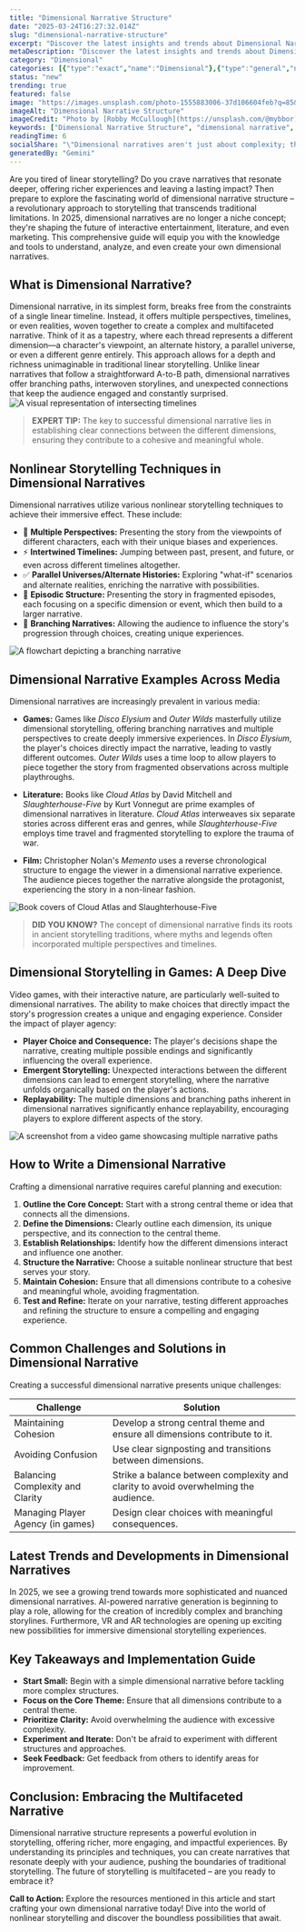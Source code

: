```yaml
---
title: "Dimensional Narrative Structure"
date: "2025-03-24T16:27:32.014Z"
slug: "dimensional-narrative-structure"
excerpt: "Discover the latest insights and trends about Dimensional Narrative Structure. This comprehensive guide covers everything you need to know about Dimensional Narrative Structure in 2025."
metaDescription: "Discover the latest insights and trends about Dimensional Narrative Structure. This comprehensive guide covers everything you need to know about Dimensiona..."
category: "Dimensional"
categories: [{"type":"exact","name":"Dimensional"},{"type":"general","name":"Narrative Design"},{"type":"medium","name":"Interactive Fiction"},{"type":"specific","name":"Game Design"},{"type":"niche","name":"Choice Architectures"}]
status: "new"
trending: true
featured: false
image: "https://images.unsplash.com/photo-1555883006-37d106604feb?q=85&w=1200&fit=max&fm=webp&auto=compress"
imageAlt: "Dimensional Narrative Structure"
imageCredit: "Photo by [Robby McCullough](https://unsplash.com/@mybbor) on Unsplash"
keywords: ["Dimensional Narrative Structure", "dimensional narrative", "narrative structure examples", "nonlinear storytelling techniques", "what is dimensional narrative", "dimensional storytelling in games", "best dimensional narrative books", "how to write a dimensional narrative", "buy dimensional narrative books", "dimensional narrative analysis"]
readingTime: 6
socialShare: "\"Dimensional narratives aren't just about complexity; they're about connection.  By weaving together multiple perspectives and timelines, we create stories that resonate on a deeper level than ever before.\""
generatedBy: "Gemini"
---
```




Are you tired of linear storytelling? Do you crave narratives that resonate deeper, offering richer experiences and leaving a lasting impact? Then prepare to explore the fascinating world of dimensional narrative structure – a revolutionary approach to storytelling that transcends traditional limitations.  In 2025, dimensional narratives are no longer a niche concept; they're shaping the future of interactive entertainment, literature, and even marketing.  This comprehensive guide will equip you with the knowledge and tools to understand, analyze, and even create your own dimensional narratives.

## What is Dimensional Narrative?

Dimensional narrative, in its simplest form, breaks free from the constraints of a single linear timeline.  Instead, it offers multiple perspectives, timelines, or even realities, woven together to create a complex and multifaceted narrative. Think of it as a tapestry, where each thread represents a different dimension—a character's viewpoint, an alternate history, a parallel universe, or even a different genre entirely. This approach allows for a depth and richness unimaginable in traditional linear storytelling. Unlike linear narratives that follow a straightforward A-to-B path, dimensional narratives offer branching paths, interwoven storylines, and unexpected connections that keep the audience engaged and constantly surprised. ![A visual representation of intersecting timelines](https://images.unsplash.com/photo-1555883006-37d106604feb?q=85&w=1200&fit=max&fm=webp&auto=compress)

> **EXPERT TIP:**  The key to successful dimensional narrative lies in establishing clear connections between the different dimensions, ensuring they contribute to a cohesive and meaningful whole.

## Nonlinear Storytelling Techniques in Dimensional Narratives

Dimensional narratives utilize various nonlinear storytelling techniques to achieve their immersive effect. These include:

* 🔑 **Multiple Perspectives:** Presenting the story from the viewpoints of different characters, each with their unique biases and experiences.
* ⚡ **Intertwined Timelines:** Jumping between past, present, and future, or even across different timelines altogether.
* ✅ **Parallel Universes/Alternate Histories:** Exploring "what-if" scenarios and alternate realities, enriching the narrative with possibilities.
* 🔄 **Episodic Structure:** Presenting the story in fragmented episodes, each focusing on a specific dimension or event, which then build to a larger narrative.
* 🔀 **Branching Narratives:** Allowing the audience to influence the story's progression through choices, creating unique experiences.

![A flowchart depicting a branching narrative](https://images.unsplash.com/photo-1555883006-0f5a0915a80f?q=85&w=1200&fit=max&fm=webp&auto=compress)

## Dimensional Narrative Examples Across Media

Dimensional narratives are increasingly prevalent in various media:

* **Games:** Games like *Disco Elysium* and *Outer Wilds* masterfully utilize dimensional storytelling, offering branching narratives and multiple perspectives to create deeply immersive experiences.  In *Disco Elysium*, the player's choices directly impact the narrative, leading to vastly different outcomes.  *Outer Wilds* uses a time loop to allow players to piece together the story from fragmented observations across multiple playthroughs.

* **Literature:**  Books like *Cloud Atlas* by David Mitchell and *Slaughterhouse-Five* by Kurt Vonnegut are prime examples of dimensional narratives in literature.  *Cloud Atlas* interweaves six separate stories across different eras and genres, while *Slaughterhouse-Five* employs time travel and fragmented storytelling to explore the trauma of war.

* **Film:**  Christopher Nolan's *Memento* uses a reverse chronological structure to engage the viewer in a dimensional narrative experience.  The audience pieces together the narrative alongside the protagonist, experiencing the story in a non-linear fashion.

![Book covers of *Cloud Atlas* and *Slaughterhouse-Five*](https://images.unsplash.com/photo-1505178041309-ad46d2e4207b?q=85&w=1200&fit=max&fm=webp&auto=compress)

> **DID YOU KNOW?**  The concept of dimensional narrative finds its roots in ancient storytelling traditions, where myths and legends often incorporated multiple perspectives and timelines.

## Dimensional Storytelling in Games: A Deep Dive

Video games, with their interactive nature, are particularly well-suited to dimensional narratives.  The ability to make choices that directly impact the story's progression creates a unique and engaging experience.  Consider the impact of player agency:

* **Player Choice and Consequence:**  The player's decisions shape the narrative, creating multiple possible endings and significantly influencing the overall experience.
* **Emergent Storytelling:**  Unexpected interactions between the different dimensions can lead to emergent storytelling, where the narrative unfolds organically based on the player's actions.
* **Replayability:**  The multiple dimensions and branching paths inherent in dimensional narratives significantly enhance replayability, encouraging players to explore different aspects of the story.

![A screenshot from a video game showcasing multiple narrative paths](https://images.unsplash.com/photo-1523112784166-c04db3a3bb7c?q=85&w=1200&fit=max&fm=webp&auto=compress)

## How to Write a Dimensional Narrative

Crafting a dimensional narrative requires careful planning and execution:

1. **Outline the Core Concept:**  Start with a strong central theme or idea that connects all the dimensions.
2. **Define the Dimensions:**  Clearly outline each dimension, its unique perspective, and its connection to the central theme.
3. **Establish Relationships:**  Identify how the different dimensions interact and influence one another.
4. **Structure the Narrative:**  Choose a suitable nonlinear structure that best serves your story.
5. **Maintain Cohesion:**  Ensure that all dimensions contribute to a cohesive and meaningful whole, avoiding fragmentation.
6. **Test and Refine:**  Iterate on your narrative, testing different approaches and refining the structure to ensure a compelling and engaging experience.

## Common Challenges and Solutions in Dimensional Narrative

Creating a successful dimensional narrative presents unique challenges:

| Challenge                     | Solution                                                                     |
|------------------------------|-----------------------------------------------------------------------------|
| Maintaining Cohesion          | Develop a strong central theme and ensure all dimensions contribute to it. |
| Avoiding Confusion             | Use clear signposting and transitions between dimensions.                    |
| Balancing Complexity and Clarity | Strike a balance between complexity and clarity to avoid overwhelming the audience. |
| Managing Player Agency (in games) | Design clear choices with meaningful consequences.                          |

## Latest Trends and Developments in Dimensional Narratives

In 2025, we see a growing trend towards more sophisticated and nuanced dimensional narratives.  AI-powered narrative generation is beginning to play a role, allowing for the creation of incredibly complex and branching storylines.  Furthermore, VR and AR technologies are opening up exciting new possibilities for immersive dimensional storytelling experiences.

## Key Takeaways and Implementation Guide

* **Start Small:** Begin with a simple dimensional narrative before tackling more complex structures.
* **Focus on the Core Theme:**  Ensure that all dimensions contribute to a central theme.
* **Prioritize Clarity:**  Avoid overwhelming the audience with excessive complexity.
* **Experiment and Iterate:**  Don't be afraid to experiment with different structures and approaches.
* **Seek Feedback:**  Get feedback from others to identify areas for improvement.

## Conclusion: Embracing the Multifaceted Narrative

Dimensional narrative structure represents a powerful evolution in storytelling, offering richer, more engaging, and impactful experiences. By understanding its principles and techniques, you can create narratives that resonate deeply with your audience, pushing the boundaries of traditional storytelling.  The future of storytelling is multifaceted – are you ready to embrace it?

**Call to Action:** Explore the resources mentioned in this article and start crafting your own dimensional narrative today!  Dive into the world of nonlinear storytelling and discover the boundless possibilities that await.
